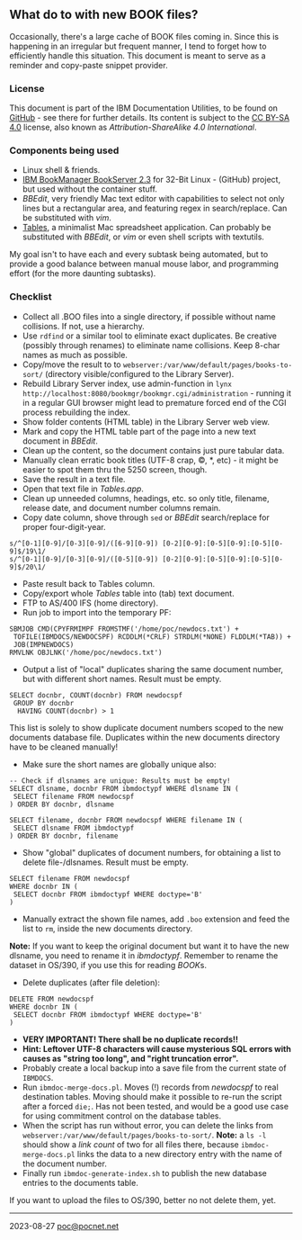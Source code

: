 ## What do to with new BOOK files?
Occasionally, there's a large cache of BOOK files coming in. Since this is happening in an irregular but frequent manner, I tend to forget how to efficiently handle this situation. This document is meant to serve as a reminder and copy-paste snippet provider.

### License
This document is part of the IBM Documentation Utilities, to be found on [GitHub](https://github.com/PoC-dev/ibmdocs-tools) - see there for further details. Its content is subject to the [CC BY-SA 4.0](https://creativecommons.org/licenses/by-sa/4.0/) license, also known as *Attribution-ShareAlike 4.0 International*.

### Components being used
- Linux shell & friends.
- [IBM BookManager BookServer 2.3](https://github.com/cyberdotgent/bookmgr-docker) for 32-Bit Linux - (GitHub) project, but used without the container stuff.
- *BBEdit*, very friendly Mac text editor with capabilities to select not only lines but a rectangular area, and featuring regex in search/replace. Can be substituted with *vim*.
- [Tables](https://www.x-tables.eu), a minimalist Mac spreadsheet application. Can probably be substituted with *BBEdit*, or *vim* or even shell scripts with textutils.

My goal isn't to have each and every subtask being automated, but to provide a good balance between manual mouse labor, and programming effort (for the more daunting subtasks).

### Checklist
- Collect all .BOO files into a single directory, if possible without name collisions. If not, use a hierarchy.
- Use `rdfind` or a similar tool to eliminate exact duplicates. Be creative (possibly through renames) to eliminate name collisions. Keep 8-char names as much as possible.
- Copy/move the result to to `webserver:/var/www/default/pages/books-to-sort/` (directory visible/configured to the Library Server).
- Rebuild Library Server index, use admin-function in `lynx http://localhost:8080/bookmgr/bookmgr.cgi/administration` - running it in a regular GUI browser might lead to premature forced end of the CGI process rebuilding the index.
- Show folder contents (HTML table) in the Library Server web view.
- Mark and copy the HTML table part of the page into a new text document in *BBEdit*.
- Clean up the content, so the document contains just pure tabular data.
- Manually clean erratic book titles (UTF-8 crap, ©, \*, etc) - it might be easier to spot them thru the 5250 screen, though.
- Save the result in a text file.
- Open that text file in *Tables.app*.
- Clean up unneeded columns, headings, etc. so only title, filename, release date, and document number columns remain.
- Copy date column, shove through `sed` or *BBEdit* search/replace for proper four-digit-year.
```
s/^[0-1][0-9]/[0-3][0-9]/([6-9][0-9]) [0-2][0-9]:[0-5][0-9]:[0-5][0-9]$/19\1/
s/^[0-1][0-9]/[0-3][0-9]/([0-5][0-9]) [0-2][0-9]:[0-5][0-9]:[0-5][0-9]$/20\1/
```
- Paste result back to Tables column.
- Copy/export whole *Tables* table into (tab) text document.
- FTP to AS/400 IFS (home directory).
- Run job to import into the temporary PF:
```
SBMJOB CMD(CPYFRMIMPF FROMSTMF('/home/poc/newdocs.txt') +
 TOFILE(IBMDOCS/NEWDOCSPF) RCDDLM(*CRLF) STRDLM(*NONE) FLDDLM(*TAB)) +
 JOB(IMPNEWDOCS)
RMVLNK OBJLNK('/home/poc/newdocs.txt')
```
- Output a list of "local" duplicates sharing the same document number, but with different short names. Result must be empty.
```
SELECT docnbr, COUNT(docnbr) FROM newdocspf
 GROUP BY docnbr
  HAVING COUNT(docnbr) > 1
```
This list is solely to show duplicate document numbers scoped to the new documents database file. Duplicates within the new documents directory have to be cleaned manually!
- Make sure the short names are globally unique also:
```
-- Check if dlsnames are unique: Results must be empty!
SELECT dlsname, docnbr FROM ibmdoctypf WHERE dlsname IN (
 SELECT filename FROM newdocspf
) ORDER BY docnbr, dlsname

SELECT filename, docnbr FROM newdocspf WHERE filename IN (
 SELECT dlsname FROM ibmdoctypf
) ORDER BY docnbr, filename
```
- Show "global" duplicates of document numbers, for obtaining a list to delete file-/dlsnames. Result must be empty.
```
SELECT filename FROM newdocspf
WHERE docnbr IN (
 SELECT docnbr FROM ibmdoctypf WHERE doctype='B'
)
```
- Manually extract the shown file names, add `.boo` extension and feed the list to `rm`, inside the new documents directory.

**Note:** If you want to keep the original document but want it to have the new dlsname, you need to rename it in *ibmdoctypf*. Remember to rename the dataset in OS/390, if you use this for reading *BOOK*s.

- Delete duplicates (after file deletion):
```
DELETE FROM newdocspf
WHERE docnbr IN (
 SELECT docnbr FROM ibmdoctypf WHERE doctype='B'
)
```
- **VERY IMPORTANT! There shall be no duplicate records!!**
- **Hint: Leftover UTF-8 characters will cause mysterious SQL errors with causes as "string too long", and "right truncation error".**
- Probably create a local backup into a save file from the current state of `IBMDOCS`.
- Run `ibmdoc-merge-docs.pl`. Moves (!) records from *newdocspf* to real destination tables. Moving should make it possible to re-run the script after a forced `die;`. Has not been tested, and would be a good use case for using commitment control on the database tables.
- When the script has run without error, you can delete the links from `webserver:/var/www/default/pages/books-to-sort/`. **Note:** a `ls -l` should show a *link count* of two for all files there, because `ibmdoc-merge-docs.pl` links the data to a new directory entry with the name of the document number.
- Finally run `ibmdoc-generate-index.sh` to publish the new database entries to the documents table.

If you want to upload the files to OS/390, better no not delete them, yet.

----
2023-08-27 poc@pocnet.net
